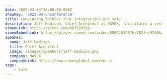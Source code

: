 ```yaml
---
date: 2022-03-03T18:00:00.000Z
showkey: '2022-03-unconference'
title: Convincing InfoSec that integrations are safe
description: Jeff Madison, Chief Architect at NAVEX, facilitated a session sharing his experiences around InfoSec and Backstage integrations.
vimeoLink: https://vimeo.com/685928198
vimeoEmbedLink: https://player.vimeo.com/video/685928198?h=782fec9230&amp;badge=0&amp;autoplay=1;autopause=0&amp;player_id=0&amp;app_id=58479
speaker:
  name: Jeff Madison 
  title: Chief Architect
  image: /images/speakers/jeff-madison.png
  company: NAVEX
  companyLink: https://www.navexglobal.com/en-us
tags:
    - talk
---
```

